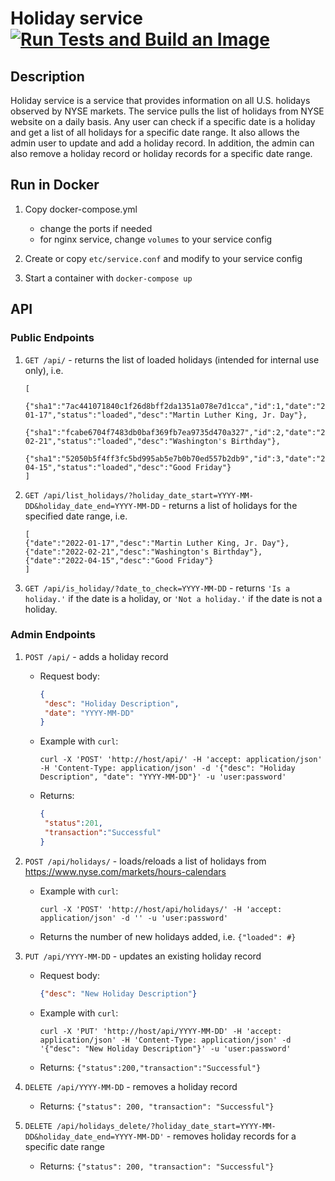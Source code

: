 # Holiday service [![Run Tests and Build an Image](https://github.com/mrnbort/holiday/actions/workflows/ci.yml/badge.svg)](https://github.com/mrnbort/holiday/actions/workflows/ci.yml)

## Description

Holiday service is a service that provides information on all U.S. holidays observed by NYSE markets.
The service pulls the list of holidays from NYSE website on a daily basis.
Any user can check if a specific date is a holiday and get a list of all holidays for a specific date range.
It also allows the admin user to update and add a holiday record. 
In addition, the admin can also remove a holiday record or holiday records for a specific date range.

## Run in Docker

1. Copy docker-compose.yml
    
    - change the ports if needed
    - for nginx service, change `volumes` to your service config

2. Create or copy `etc/service.conf` and modify to your service config
3. Start a container with `docker-compose up`

## API

### Public Endpoints

1. `GET /api/` - returns the list of loaded holidays (intended for internal use only), i.e.
    ```
    [
     {"sha1":"7ac441071840c1f26d8bff2da1351a078e7d1cca","id":1,"date":"2022-01-17","status":"loaded","desc":"Martin Luther King, Jr. Day"},
     {"sha1":"fcabe6704f7483db0baf369fb7ea9735d470a327","id":2,"date":"2022-02-21","status":"loaded","desc":"Washington's Birthday"},
     {"sha1":"52050b5f4ff3fc5bd995ab5e7b0b70ed557b2db9","id":3,"date":"2022-04-15","status":"loaded","desc":"Good Friday"}
    ]
    ```
2. `GET /api/list_holidays/?holiday_date_start=YYYY-MM-DD&holiday_date_end=YYYY-MM-DD` - returns a list of holidays for the specified date range, i.e.
    ```
    [
    {"date":"2022-01-17","desc":"Martin Luther King, Jr. Day"},
    {"date":"2022-02-21","desc":"Washington's Birthday"},
    {"date":"2022-04-15","desc":"Good Friday"}
    ]
    ```
3. `GET /api/is_holiday/?date_to_check=YYYY-MM-DD` - returns `'Is a holiday.'` if the date is a holiday, or `'Not a holiday.'` if the date is not a holiday.

### Admin Endpoints

1. `POST /api/` - adds a holiday record

   - Request body:
       ```json
       {
        "desc": "Holiday Description", 
        "date": "YYYY-MM-DD"
       }
       ```
   - Example with `curl`:
       ```
       curl -X 'POST' 'http://host/api/' -H 'accept: application/json' -H 'Content-Type: application/json' -d '{"desc": "Holiday Description", "date": "YYYY-MM-DD"}' -u 'user:password'
       ```
   - Returns: 
       ```json
       {
        "status":201, 
        "transaction":"Successful"
       }
       ```

2. `POST /api/holidays/` - loads/reloads a list of holidays from https://www.nyse.com/markets/hours-calendars

   - Example with `curl`:
       ```
       curl -X 'POST' 'http://host/api/holidays/' -H 'accept: application/json' -d '' -u 'user:password'
       ```

   - Returns the number of new holidays added, i.e. 
   `{"loaded": #}`


3. `PUT /api/YYYY-MM-DD` - updates an existing holiday record

   - Request body:
       ```json
       {"desc": "New Holiday Description"}
       ```
   - Example with `curl`:
       ```
       curl -X 'PUT' 'http://host/api/YYYY-MM-DD' -H 'accept: application/json' -H 'Content-Type: application/json' -d '{"desc": "New Holiday Description"}' -u 'user:password'
       ```
   - Returns: `{"status":200,"transaction":"Successful"}`


4. `DELETE /api/YYYY-MM-DD` - removes a holiday record

   - Returns: `{"status": 200, "transaction": "Successful"}`


5. `DELETE /api/holidays_delete/?holiday_date_start=YYYY-MM-DD&holiday_date_end=YYYY-MM-DD'` - removes holiday records for a specific date range

   - Returns: `{"status": 200, "transaction": "Successful"}`
   

